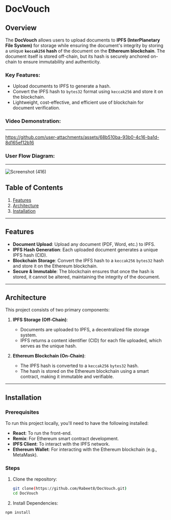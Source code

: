 # **DocVouch**

## Overview

The **DocVouch** allows users to upload documents to **IPFS (InterPlanetary File System)** for storage while ensuring the document's integrity by storing a unique **`keccak256` hash** of the document on the **Ethereum blockchain**. The document itself is stored off-chain, but its hash is securely anchored on-chain to ensure immutability and authenticity.

### Key Features:
- Upload documents to IPFS to generate a hash.
- Convert the IPFS hash to `bytes32` format using `keccak256` and store it on the blockchain.
- Lightweight, cost-effective, and efficient use of blockchain for document verification.

### Video Demonstration:
---
https://github.com/user-attachments/assets/68b510ba-93b0-4c16-ba1d-8d165ef12b16


### User Flow Diagram:
---
![Screenshot (416)](https://github.com/user-attachments/assets/6bff2322-13bf-4747-b297-ff81ff8a7893)


## Table of Contents

1. [Features](#features)
2. [Architecture](#architecture)
3. [Installation](#installation)

---

## Features

- **Document Upload**: Upload any document (PDF, Word, etc.) to IPFS.
- **IPFS Hash Generation**: Each uploaded document generates a unique IPFS hash (CID).
- **Blockchain Storage**: Convert the IPFS hash to a `keccak256` `bytes32` hash and store it on the Ethereum blockchain.
- **Secure & Immutable**: The blockchain ensures that once the hash is stored, it cannot be altered, maintaining the integrity of the document.

---

## Architecture

This project consists of two primary components:

1. **IPFS Storage (Off-Chain)**:
   - Documents are uploaded to IPFS, a decentralized file storage system.
   - IPFS returns a content identifier (CID) for each file uploaded, which serves as the unique hash.

2. **Ethereum Blockchain (On-Chain)**:
   - The IPFS hash is converted to a `keccak256` `bytes32` hash.
   - The hash is stored on the Ethereum blockchain using a smart contract, making it immutable and verifiable.

---

## Installation

### Prerequisites
To run this project locally, you'll need to have the following installed:

- **React**: To run the front-end.
- **Remix**: For Ethereum smart contract development.
- **IPFS Client**: To interact with the IPFS network.
- **Ethereum Wallet**: For interacting with the Ethereum blockchain (e.g., MetaMask).

### Steps

1. Clone the repository:
   ```bash
   git clone(https://github.com/Rabeet8/DocVouch.git)
   cd DocVouch

2. Install Dependencies:
```
npm install


